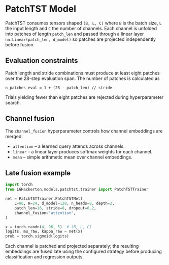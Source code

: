 # PatchTST Model

PatchTST consumes tensors shaped `(B, L, C)` where `B` is the batch size, `L` the input length and `C` the number of channels. Each channel is unfolded into patches of length `patch_len` and passed through a linear layer `nn.Linear(patch_len, d_model)` so patches are projected independently before fusion.

## Evaluation constraints

Patch length and stride combinations must produce at least eight patches over the
28-step evaluation span. The number of patches is calculated as

```
n_patches_eval = 1 + (28 - patch_len) // stride
```

Trials yielding fewer than eight patches are rejected during hyperparameter
search.

## Channel fusion

The `channel_fusion` hyperparameter controls how channel embeddings are merged:

- `attention` – a learned query attends across channels.
- `linear` – a linear layer produces softmax weights for each channel.
- `mean` – simple arithmetic mean over channel embeddings.

## Late fusion example

```python
import torch
from LGHackerton.models.patchtst.trainer import PatchTSTTrainer

net = PatchTSTTrainer.PatchTSTNet(
    L=96, H=24, d_model=128, n_heads=8, depth=2,
    patch_len=16, stride=8, dropout=0.2,
    channel_fusion="attention",
)

x = torch.randn(4, 96, 5)  # (B, L, C)
logits, mu_raw, kappa_raw = net(x)
prob = torch.sigmoid(logits)
```

Each channel is patched and projected separately; the resulting embeddings are fused
late using the configured strategy before producing classification and regression outputs.
